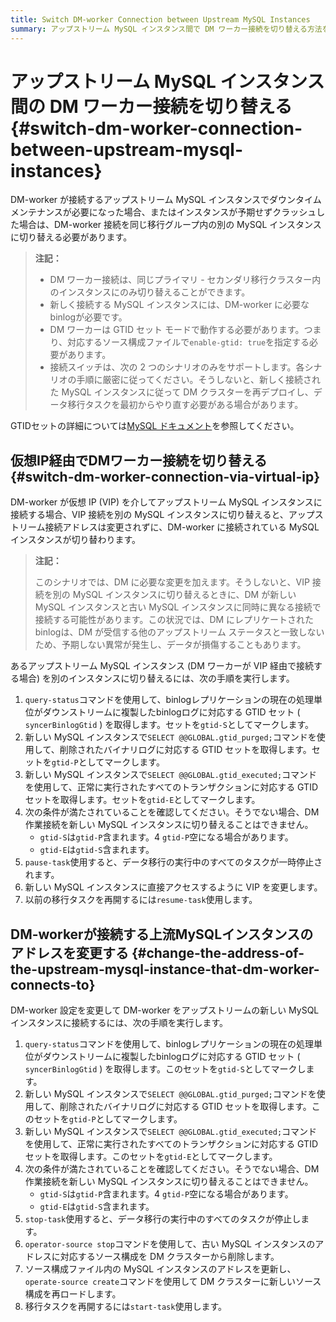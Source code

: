 ```yaml
---
title: Switch DM-worker Connection between Upstream MySQL Instances
summary: アップストリーム MySQL インスタンス間で DM ワーカー接続を切り替える方法を学習します。
---
```


# アップストリーム MySQL インスタンス間の DM ワーカー接続を切り替える {#switch-dm-worker-connection-between-upstream-mysql-instances}

DM-worker が接続するアップストリーム MySQL インスタンスでダウンタイム メンテナンスが必要になった場合、またはインスタンスが予期せずクラッシュした場合は、DM-worker 接続を同じ移行グループ内の別の MySQL インスタンスに切り替える必要があります。

> **注記：**
>
> -   DM ワーカー接続は、同じプライマリ - セカンダリ移行クラスター内のインスタンスにのみ切り替えることができます。
> -   新しく接続する MySQL インスタンスには、DM-worker に必要なbinlogが必要です。
> -   DM ワーカーは GTID セット モードで動作する必要があります。つまり、対応するソース構成ファイルで`enable-gtid: true`を指定する必要があります。
> -   接続スイッチは、次の 2 つのシナリオのみをサポートします。各シナリオの手順に厳密に従ってください。そうしないと、新しく接続された MySQL インスタンスに従って DM クラスターを再デプロイし、データ移行タスクを最初からやり直す必要がある場合があります。

GTIDセットの詳細については[MySQL ドキュメント](https://dev.mysql.com/doc/refman/8.0/en/replication-gtids-concepts.html#replication-gtids-concepts-gtid-sets)を参照してください。

## 仮想IP経由でDMワーカー接続を切り替える {#switch-dm-worker-connection-via-virtual-ip}

DM-worker が仮想 IP (VIP) を介してアップストリーム MySQL インスタンスに接続する場合、VIP 接続を別の MySQL インスタンスに切り替えると、アップストリーム接続アドレスは変更されずに、DM-worker に接続されている MySQL インスタンスが切り替わります。

> **注記：**
>
> このシナリオでは、DM に必要な変更を加えます。そうしないと、VIP 接続を別の MySQL インスタンスに切り替えるときに、DM が新しい MySQL インスタンスと古い MySQL インスタンスに同時に異なる接続で接続する可能性があります。この状況では、DM にレプリケートされたbinlogは、DM が受信する他のアップストリーム ステータスと一致しないため、予期しない異常が発生し、データが損傷することもあります。

あるアップストリーム MySQL インスタンス (DM ワーカーが VIP 経由で接続する場合) を別のインスタンスに切り替えるには、次の手順を実行します。

1.  `query-status`コマンドを使用して、binlogレプリケーションの現在の処理単位がダウンストリームに複製したbinlogログに対応する GTID セット ( `syncerBinlogGtid` ) を取得します。セットを`gtid-S`としてマークします。
2.  新しい MySQL インスタンスで`SELECT @@GLOBAL.gtid_purged;`コマンドを使用して、削除されたバイナリログに対応する GTID セットを取得します。セットを`gtid-P`としてマークします。
3.  新しい MySQL インスタンスで`SELECT @@GLOBAL.gtid_executed;`コマンドを使用して、正常に実行されたすべてのトランザクションに対応する GTID セットを取得します。セットを`gtid-E`としてマークします。
4.  次の条件が満たされていることを確認してください。そうでない場合、DM 作業接続を新しい MySQL インスタンスに切り替えることはできません。
    -   `gtid-S`は`gtid-P`含まれます。4 `gtid-P`空になる場合があります。
    -   `gtid-E`は`gtid-S`含まれます。
5.  `pause-task`使用すると、データ移行の実行中のすべてのタスクが一時停止されます。
6.  新しい MySQL インスタンスに直接アクセスするように VIP を変更します。
7.  以前の移行タスクを再開するには`resume-task`使用します。

## DM-workerが接続する上流MySQLインスタンスのアドレスを変更する {#change-the-address-of-the-upstream-mysql-instance-that-dm-worker-connects-to}

DM-worker 設定を変更して DM-worker をアップストリームの新しい MySQL インスタンスに接続するには、次の手順を実行します。

1.  `query-status`コマンドを使用して、binlogレプリケーションの現在の処理単位がダウンストリームに複製したbinlogログに対応する GTID セット ( `syncerBinlogGtid` ) を取得します。このセットを`gtid-S`としてマークします。
2.  新しい MySQL インスタンスで`SELECT @@GLOBAL.gtid_purged;`コマンドを使用して、削除されたバイナリログに対応する GTID セットを取得します。このセットを`gtid-P`としてマークします。
3.  新しい MySQL インスタンスで`SELECT @@GLOBAL.gtid_executed;`コマンドを使用して、正常に実行されたすべてのトランザクションに対応する GTID セットを取得します。このセットを`gtid-E`としてマークします。
4.  次の条件が満たされていることを確認してください。そうでない場合、DM 作業接続を新しい MySQL インスタンスに切り替えることはできません。
    -   `gtid-S`は`gtid-P`含まれます。4 `gtid-P`空になる場合があります。
    -   `gtid-E`は`gtid-S`含まれます。
5.  `stop-task`使用すると、データ移行の実行中のすべてのタスクが停止します。
6.  `operator-source stop`コマンドを使用して、古い MySQL インスタンスのアドレスに対応するソース構成を DM クラスターから削除します。
7.  ソース構成ファイル内の MySQL インスタンスのアドレスを更新し、 `operate-source create`コマンドを使用して DM クラスターに新しいソース構成を再ロードします。
8.  移行タスクを再開するには`start-task`使用します。

